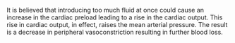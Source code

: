 It is believed that introducing too much fluid at once could cause an increase in the cardiac preload leading to a rise in the cardiac output. This rise in cardiac output, in effect, raises the mean arterial pressure. The result is a decrease in peripheral vasoconstriction resulting in further blood loss.